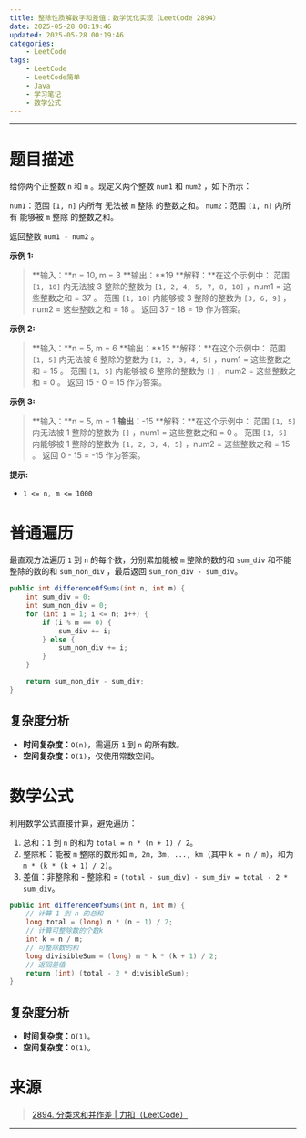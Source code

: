 ```yaml
---
title: 整除性质解数字和差值：数学优化实现（LeetCode 2894）
date: 2025-05-28 00:19:46
updated: 2025-05-28 00:19:46
categories:
    - LeetCode
tags:
    - LeetCode
    - LeetCode简单
    - Java
    - 学习笔记
    - 数学公式
---
```

---

# 题目描述

给你两个正整数 `n` 和 `m` 。现定义两个整数 `num1` 和 `num2` ，如下所示：

`num1`：范围 `[1, n]` 内所有 无法被 `m` 整除 的整数之和。
`num2`：范围 `[1, n]` 内所有 能够被 `m` 整除 的整数之和。

返回整数 `num1 - num2` 。

**示例 1:**
> **输入：**n = 10, m = 3
> **输出：**19
> **解释：**在这个示例中：
> 范围 `[1, 10]` 内无法被 3 整除的整数为 `[1, 2, 4, 5, 7, 8, 10]` ，num1 = 这些整数之和 = 37 。
> 范围 `[1, 10]` 内能够被 3 整除的整数为 `[3, 6, 9]` ，num2 = 这些整数之和 = 18 。
> 返回 37 - 18 = 19 作为答案。

**示例 2:**
> **输入：**n = 5, m = 6
> **输出：**15
> **解释：**在这个示例中：
> 范围 `[1, 5]` 内无法被 6 整除的整数为 `[1, 2, 3, 4, 5]` ，num1 = 这些整数之和 =  15 。
> 范围 `[1, 5]` 内能够被 6 整除的整数为 `[]` ，num2 = 这些整数之和 = 0 。
> 返回 15 - 0 = 15 作为答案。

**示例 3:**
> **输入：**n = 5, m = 1
> **输出：**-15
> **解释：**在这个示例中：
> 范围 `[1, 5]` 内无法被 1 整除的整数为 `[]` ，num1 = 这些整数之和 = 0 。 
> 范围 `[1, 5]` 内能够被 1 整除的整数为 `[1, 2, 3, 4, 5]` ，num2 = 这些整数之和 = 15 。
> 返回 0 - 15 = -15 作为答案。

**提示:**
* `1 <= n, m <= 1000`

<!-- more -->

# 普通遍历

最直观方法遍历 `1` 到 `n` 的每个数，分别累加能被 `m` 整除的数的和 `sum_div` 和不能整除的数的和 `sum_non_div` ，最后返回 `sum_non_div - sum_div`。

```java
public int differenceOfSums(int n, int m) {
    int sum_div = 0;
    int sum_non_div = 0;
    for (int i = 1; i <= n; i++) {
        if (i % m == 0) {
            sum_div += i;
        } else {
            sum_non_div += i;
        }
    }

    return sum_non_div - sum_div;
}
```

## 复杂度分析

* **时间复杂度：**`O(n)`，需遍历 `1` 到 `n` 的所有数。
* **空间复杂度：**`O(1)`，仅使用常数空间。

# 数学公式

利用数学公式直接计算，避免遍历：

1. 总和：`1` 到 `n` 的和为 `total = n * (n + 1) / 2`。
2. 整除和：能被 `m` 整除的数形如 `m, 2m, 3m, ..., km`（其中 `k = n / m`），和为 `m * (k * (k + 1) / 2)`。
3. 差值：非整除和 - 整除和 = `(total - sum_div) - sum_div = total - 2 * sum_div`。

```java
public int differenceOfSums(int n, int m) {
    // 计算 1 到 n 的总和
    long total = (long) n * (n + 1) / 2;
    // 计算可整除数的个数k
    int k = n / m;
    // 可整除数的和
    long divisibleSum = (long) m * k * (k + 1) / 2;
    // 返回差值
    return (int) (total - 2 * divisibleSum);
}
```

## 复杂度分析

* **时间复杂度：**`O(1)`。
* **空间复杂度：**`O(1)`。


# 来源

> [2894. 分类求和并作差 | 力扣（LeetCode）][1]

---

[1]: https://leetcode.cn/problems/divisible-and-non-divisible-sums-difference/description/ "2894. 分类求和并作差 | 力扣（LeetCode）"
